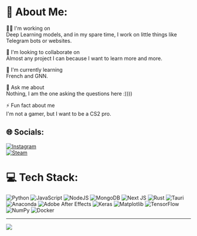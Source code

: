 # 💫 About Me:
🧑‍💻 I'm working on  
Deep Learning models, and in my spare time, I work on little things like Telegram bots or websites.  

🤝 I'm looking to collaborate on  
Almost any project I can because I want to learn more and more.  

🌱 I'm currently learning  
French and GNN.  

💬 Ask me about  
Nothing, I am the one asking the questions here :))))  

⚡ Fun fact about me  
I'm not a gamer, but I want to be a CS2 pro.  

## 🌐 Socials:
[![Instagram](https://img.shields.io/badge/Instagram-%23E4405F.svg?logo=Instagram&logoColor=white)](https://instagram.com/https://www.instagram.com/khashayar_mafi/)  
[![Steam](https://img.shields.io/badge/Steam-%23000000.svg?logo=Steam&logoColor=white)](https://steamcommunity.com/id/wittg3n/)  

# 💻 Tech Stack:
![Python](https://img.shields.io/badge/python-3670A0?style=for-the-badge&logo=python&logoColor=ffdd54) ![JavaScript](https://img.shields.io/badge/javascript-%23323330.svg?style=for-the-badge&logo=javascript&logoColor=%23F7DF1E) ![NodeJS](https://img.shields.io/badge/node.js-6DA55F?style=for-the-badge&logo=node.js&logoColor=white) ![MongoDB](https://img.shields.io/badge/MongoDB-%234ea94b.svg?style=for-the-badge&logo=mongodb&logoColor=white) ![Next JS](https://img.shields.io/badge/Next-black?style=for-the-badge&logo=next.js&logoColor=white) ![Rust](https://img.shields.io/badge/rust-%23000000.svg?style=for-the-badge&logo=rust&logoColor=white) ![Tauri](https://img.shields.io/badge/tauri-%23FFC131.svg?style=for-the-badge&logo=tauri&logoColor=white) ![Anaconda](https://img.shields.io/badge/Anaconda-%2344A833.svg?style=for-the-badge&logo=anaconda&logoColor=white) ![Adobe After Effects](https://img.shields.io/badge/Adobe%20After%20Effects-9999FF.svg?style=for-the-badge&logo=Adobe%20After%20Effects&logoColor=white) ![Keras](https://img.shields.io/badge/Keras-%23D00000.svg?style=for-the-badge&logo=Keras&logoColor=white) ![Matplotlib](https://img.shields.io/badge/Matplotlib-%23ffffff.svg?style=for-the-badge&logo=Matplotlib&logoColor=black) ![TensorFlow](https://img.shields.io/badge/TensorFlow-%23FF6F00.svg?style=for-the-badge&logo=TensorFlow&logoColor=white) ![NumPy](https://img.shields.io/badge/numpy-%23013243.svg?style=for-the-badge&logo=numpy&logoColor=white) ![Docker](https://img.shields.io/badge/docker-%230db7ed.svg?style=for-the-badge&logo=docker&logoColor=white)  

---  
[![](https://visitcount.itsvg.in/api?id=wittg3n&icon=1&color=0)](https://visitcount.itsvg.in)  

<!-- Proudly created with GPRM ( https://gprm.itsvg.in ) -->
